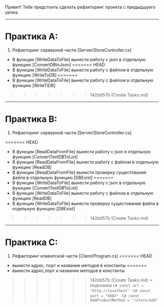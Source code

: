 Привет! Тебе предстоить сделать рефакторинг проекта с предыдшуего урока. 

---
# Практика А:

1. Рефакторинг серверной части [Server/StoreController.cs]
  -  В функции [WriteDataToFile] вынести работу с json в отдельную функцию    [ConvertDBtoJson]
<<<<<<< HEAD
  -  В функции [WriteDataToFile] вынести работу с файлом в отдельную функцию  [WriteToDB]
=======
  -  В функции [WriteDataToFile] вынести работу с файлом в отдельную функцию  [WriteTiDB]
>>>>>>> 142dd57b (Create Tasks.md)


---
# Практика В: 

1. Рефакторинг серверной части [Server/StoreController.cs]

<<<<<<< HEAD
  -  В функции [ReadDataFromFile] вынести работу с json в отдельную функцию                [ConvertTextDBToList]
  -  В функции [ReadDataFromFile] вынести работу с файлом в отдельную функцию              [ReadDB]
  -  В функции [ReadDataFromFile] вынести проверку сущестования файла в отдельную функцию  [DBExist] 
=======
  -  В функции [WriteDataToFile] вынести работу с json в отдельную функцию                [ConvertTextDBToList]
  -  В функции [WriteDataToFile] вынести работу с файлом в отдельную функцию              [ReadDB]
  -  В функции [WriteDataToFile] вынести проверку сущестования файла в отдельную функцию  [DBExist] 
>>>>>>> 142dd57b (Create Tasks.md)

---
# Практика C:

1.   Рефакторинг клиентской части [Client/Program.cs]
<<<<<<< HEAD
  - вынести адрес, порт и название методов в константы
=======
  - вынести адрес,порт и название методов в константы
>>>>>>> 142dd57b (Create Tasks.md)
    > подсказка
      ```C# const url = "http://localhost" ```
      ```C# const port = "5087" ``` 
      ```C# const AddProductMethod = "/store/add" ```